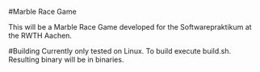 #Marble Race Game

This will be a Marble Race Game developed for the Softwarepraktikum at the RWTH Aachen.

#Building
Currently only tested on Linux. To build execute build.sh. Resulting binary will be in binaries.
